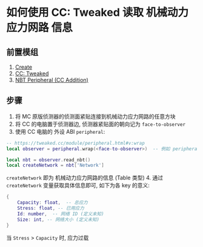 # 如何使用 CC: Tweaked 读取 机械动力 应力网路 信息

## 前置模组
1. [Create](https://modrinth.com/mod/create)
2. [CC: Tweaked](https://modrinth.com/mod/cc-tweaked)
3. [NBT Peripheral (CC Addition)](https://www.curseforge.com/minecraft/mc-mods/nbt-peripheral)

## 步骤
1. 将 MC 原版侦测器的侦测面紧贴连接到机械动力应力网路的任意方块
2. 将 CC 的电脑置于侦测器边, 侦测器紧贴面的朝向记为 `face-to-observer`
3. 使用 CC 电脑的 外设 ABI `peripheral`:
```lua
-- https://tweaked.cc/module/peripheral.html#v:wrap
local observer = peripheral.wrap(<face-to-observer>)  -- 例如 peripheral.wrap("back")

local nbt = observer.read_nbt()
local createNetwork = nbt['Network']
```
`createNetwork` 即为 机械动力应力网路的信息 (Table 类型)
4. 通过 `createNetwork` 变量获取具体信息即可, 如下为各 key 的意义:
```lua
{
    Capacity: float,  -- 总应力
    Stress: float, -- 已用应力
    Id: number,  -- 网络 ID (定义未知)
    Size: int, -- 网络大小 (定义未知)
}
```

当 `Stress` > `Capacity` 时, 应力过载
